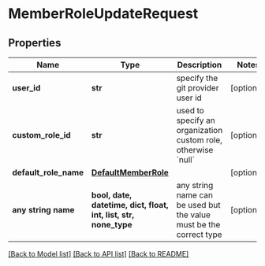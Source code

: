 # MemberRoleUpdateRequest


## Properties
Name | Type | Description | Notes
------------ | ------------- | ------------- | -------------
**user_id** | **str** | specify the git provider user id | [optional] 
**custom_role_id** | **str** | used to specify an organization custom role, otherwise &#x60;null&#x60; | [optional] 
**default_role_name** | [**DefaultMemberRole**](DefaultMemberRole.md) |  | [optional] 
**any string name** | **bool, date, datetime, dict, float, int, list, str, none_type** | any string name can be used but the value must be the correct type | [optional]

[[Back to Model list]](../README.md#documentation-for-models) [[Back to API list]](../README.md#documentation-for-api-endpoints) [[Back to README]](../README.md)


